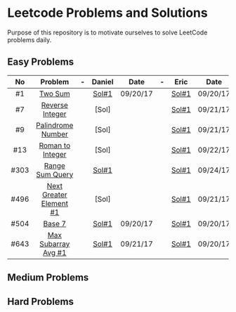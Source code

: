 # Leetcode Problems and Solutions

Purpose of this repository is to motivate ourselves to solve LeetCode problems daily.


## Easy Problems

| No |Problem| - |Daniel| Date | - | Eric | Date | - | Arafat | Date |
|:--:|:-----:|:-:|:----:|:----:|:-:|:----:|:----:|:-:|:------:|:----:|
|#1|[Two Sum](https://leetcode.com/problems/two-sum/description/)||[Sol#1](./001.TwoSum/Daniel.java)|09/20/17||[Sol#1](./001.TwoSum/Eric.java)|09/20/17||[Sol]||
|#7|[Reverse Integer](https://leetcode.com/problems/reverse-integer/description/)||[Sol]|||[Sol#1](./007.ReverseInteger/Eric.java)|09/21/17||[Sol]||
|#9|[Palindrome Number](https://leetcode.com/problems/palindrome-number/description/)||[Sol]|||[Sol#1](./009.PalindromeNumber/Eric.java)|09/21/17||[Sol]||
|#13|[Roman to Integer](https://leetcode.com/problems/roman-to-integer/description/)||[Sol]|||[Sol#1](./013.RomanToInteger/Eric.java)|09/22/17||[Sol]||
|#303|[Range Sum Query](https://leetcode.com/problems/range-sum-query-immutable/description/)||[Sol#1](./303.RangeSumQueryImmutable/Daniel.java)|||[Sol#1](./303.RangeSumQueryImmutable/Eric.java)|09/24/17||[Sol]||
|#496|[Next Greater Element #1](https://leetcode.com/problems/next-greater-element-i/description/)||[Sol]|||[Sol#1](./496.NextGreaterElement1/Eric.java)|09/21/17||[Sol]||
|#504|[Base 7](https://leetcode.com/problems/base-7/description/)||[Sol#1](./504.Base7/Daniel.java)|09/20/17||[Sol#1](./504.Base7/Eric.java)|09/20/17||[Sol]||
|#643|[Max Subarray Avg #1](https://leetcode.com/problems/maximum-average-subarray-i/description/)||[Sol#1](./643.MaxSubarrayAvg1/Daniel.java)|09/21/17||[Sol#1](./643.MaxSubarrayAvg1/Eric.java)|09/20/17||[Sol]||

## Medium Problems

## Hard Problems
